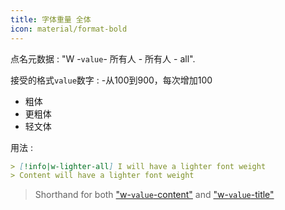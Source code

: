 ```yaml
---
title: 字体重量 全体
icon: material/format-bold
---
```


点名元数据 : "W -`value`- 所有人 - 所有人 - all".

接受的格式`value`数字 :
-从100到900，每次增加100 
- 粗体
- 更粗体
- 轻文体

用法 :
```md
> [!info|w-lighter-all] I will have a lighter font weight
> Content will have a lighter font weight
```
> Shorthand for both ["w-`value`-content"](../content-styling/page-14.md) and ["w-`value`-title"](../title-styling/page-24.md)